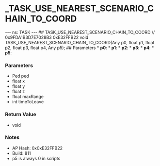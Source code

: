 # _TASK_USE_NEAREST_SCENARIO_CHAIN_TO_COORD

--- ns: TASK --- ## TASK_USE_NEAREST_SCENARIO_CHAIN_TO_COORD  // 0x9FDA1B3D7E7028B3 0xE32FFB22 void TASK_USE_NEAREST_SCENARIO_CHAIN_TO_COORD(Any p0, float p1, float p2, float p3, float p4, Any p5);   ## Parameters * **p0**: * **p1**: * **p2**: * **p3**: * **p4**: * **p5**:

### Parameters
* Ped ped
* float x
* float y
* float z
* float maxRange
* int timeToLeave

### Return Value
* void

### Notes
* AP Hash: 0x0xE32FFB22
* Build: 811
* p5 is always 0 in scripts

